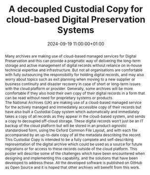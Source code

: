 ---
abstract: "Many archives are making use of cloud-based managed services for Digital
  Preservation and this can provide a pragmatic way of delivering the long-term storage
  and active management of digital records without reliance on in-house technical
  expertise and infrastructure.  But not all organisations are comfortable with fully
  outsourcing the responsibility for holding digital records, and may also worry about
  topics such as exit planning when moving to a new supplier or business continuity
  and disaster recovery in case of short or long-term issues with the cloud platform
  or provider.  Generally, some archives will be more comfortable if they also hold
  their own copy of their digital records in a form that can be read without need
  for proprietary systems or products. \n\nThe National Archives (UK) are making use
  of a cloud-based managed service for the actively managed and immediately accessible
  copy of their records but have also built a Custodial Copy system which automatically
  and immediately takes a copy of all records as they appear in the cloud-based system,
  and sends a copy to decoupled off-cloud storage.  These digital records won’t just
  be an IT backup of the cloud platform but will be stored in an product-agnostic
  standardised form, using the Oxford Common File Layout, and with each file accompanied
  by an up-to-date copy of all the metadata describing the record.  This Custodial
  Copy is intended to be a fully complete and self-describing representation of the
  digital archive which could be used as a source for future migrations or for access
  to these records outside of the cloud platform.  This poster will describe some
  of the challenges which have been encountered when designing and implementing this
  capability, and the solutions that have been developed to address these.  All the
  developed software is published on GitHub as Open Source and it is hoped that other
  archives will benefit from this work."
creators:
- Steve Daly
date: 2024-09-19 11:00:00+01:00
document_url: https://doi.org/10.5281/zenodo.13647420
grand_parent: iPRES
institutions: []
keywords:
- approaches to preservation
- scaling up
landing_page_url: https://zenodo.org/records/13647420
language: eng
layout: publication
license: UK Open Government Licence v3
notes_url: ''
parent: iPRES 2024
publication_type: poster
size: null
slides_url: ''
source_name: iPRES
stream_url: ''
title: A decoupled Custodial Copy for cloud-based Digital Preservation Systems
year: 2024
---